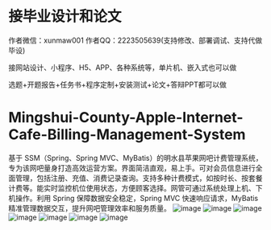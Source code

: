 # 接毕业设计和论文
作者微信：xunmaw001  作者QQ：2223505639(支持修改、部署调试、支持代做毕设)

接网站设计、小程序、H5、APP、各种系统等，单片机、嵌入式也可以做

选题+开题报告+任务书+程序定制+安装测试+论文+答辩PPT都可以做
# Mingshui-County-Apple-Internet-Cafe-Billing-Management-System
基于 SSM（Spring、Spring MVC、MyBatis）的明水县苹果网吧计费管理系统，专为该网吧量身打造高效运营方案。界面简洁直观，易上手。可对会员信息进行全面管理，包括注册、充值、消费记录查询。支持多种计费模式，如按时长、按套餐计费等。能实时监控机位使用状态，方便顾客选择。网管可通过系统处理上机、下机操作。利用 Spring 保障数据安全稳定，Spring MVC 快速响应请求，MyBatis 精准管理数据交互，提升网吧管理效率和服务质量。 
![image](https://github.com/user-attachments/assets/3af4727e-b9f5-45b6-b40e-bd77ed54d9d6)
![image](https://github.com/user-attachments/assets/d79cc3c1-4b12-4a0d-9faa-a003cddcc0fe)
![image](https://github.com/user-attachments/assets/93b1ecf8-4273-472f-bd79-7812d77a13e2)
![image](https://github.com/user-attachments/assets/2aa84fe4-81b9-4ec4-91e3-85e55cd7dc9c)
![image](https://github.com/user-attachments/assets/770e90f6-6b6d-4849-b061-c1485c7d3684)
![image](https://github.com/user-attachments/assets/cb5eb949-0174-4232-b67b-985379ba2ace)
![image](https://github.com/user-attachments/assets/925092f3-0fb3-4397-9e00-ba6760a135be)
